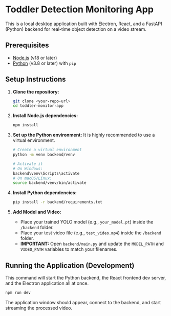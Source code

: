 # Toddler Detection Monitoring App

This is a local desktop application built with Electron, React, and a FastAPI (Python) backend for real-time object detection on a video stream.

## Prerequisites

-   [Node.js](https://nodejs.org/) (v18 or later)
-   [Python](https://www.python.org/) (v3.8 or later) with `pip`

## Setup Instructions

1.  **Clone the repository:**
    ```bash
    git clone <your-repo-url>
    cd toddler-monitor-app
    ```

2.  **Install Node.js dependencies:**
    ```bash
    npm install
    ```

3.  **Set up the Python environment:**
    It is highly recommended to use a virtual environment.
    ```bash
    # Create a virtual environment
    python -m venv backend/venv

    # Activate it
    # On Windows:
    backend\venv\Scripts\activate
    # On macOS/Linux:
    source backend/venv/bin/activate
    ```

4.  **Install Python dependencies:**
    ```bash
    pip install -r backend/requirements.txt
    ```

5.  **Add Model and Video:**
    -   Place your trained YOLO model (e.g., `your_model.pt`) inside the `/backend` folder.
    -   Place your test video file (e.g., `test_video.mp4`) inside the `/backend` folder.
    -   **IMPORTANT:** Open `backend/main.py` and update the `MODEL_PATH` and `VIDEO_PATH` variables to match your filenames.

## Running the Application (Development)

This command will start the Python backend, the React frontend dev server, and the Electron application all at once.

```bash
npm run dev
```

The application window should appear, connect to the backend, and start streaming the processed video.
